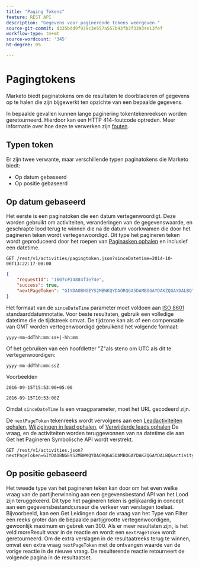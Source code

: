 ```yaml
---
title: "Paging Tokens"
feature: REST API
description: "Gegevens voor paginerende tokens weergeven."
source-git-commit: d335bdd9f939c3e557a557b43fb3f33934e13fef
workflow-type: tm+mt
source-wordcount: '345'
ht-degree: 0%

---
```



# Pagingtokens

Marketo biedt paginatokens om de resultaten te doorbladeren of gegevens op te halen die zijn bijgewerkt ten opzichte van een bepaalde gegevens.

In bepaalde gevallen kunnen lange paginering tokentekenreeksen worden geretourneerd. Hierdoor kan een HTTP 414-foutcode optreden. Meer informatie over hoe deze te verwerken zijn [fouten](error-codes.md).

## Typen token

Er zijn twee verwante, maar verschillende typen paginatokens die Marketo biedt:

- Op datum gebaseerd
- Op positie gebaseerd

## Op datum gebaseerd

Het eerste is een paginatoken die een datum vertegenwoordigt. Deze worden gebruikt om activiteiten, veranderingen van de gegevenswaarde, en geschrapte lood terug te winnen die na de datum voorkwamen die door het pagineren teken wordt vertegenwoordigd. Dit type het pagineren teken wordt geproduceerd door het roepen van [Paginasken ophalen](https://developer.adobe.com/marketo-apis/api/mapi/#tag/Activities/operation/getActivitiesPagingTokenUsingGET) en inclusief een datetime.

```
GET /rest/v1/activities/pagingtoken.json?sinceDatetime=2014-10-06T13:22:17-08:00
```

```json
{
    "requestId": "1607c#14884f3e74e",
    "success": true,
    "nextPageToken": "GIYDAOBNGEYS2MBWKQYDAORQGA5DAMBOGAYDAKZQGAYDALBQ"
}
```

Het formaat van de `sinceDateTime` parameter moet voldoen aan [ISO 8601](https://en.wikipedia.org/wiki/ISO_8601) standaarddatumnotatie. Voor beste resultaten, gebruik een volledige datetime die de tijdstreek omvat. De tijdzone kan als of een compensatie van GMT worden vertegenwoordigd gebruikend het volgende formaat:

`yyyy-mm-ddThh:mm:ss+|-hh:mm`

Of het gebruiken van een hoofdletter &quot;Z&quot;als steno om UTC als dit te vertegenwoordigen:

`yyyy-mm-ddThh:mm:ssZ`

Voorbeelden

`2016-09-15T15:53:00+05:00`

`2016-09-15T10:53:00Z`

Omdat `sinceDateTime` Is een vraagparameter, moet het URL gecodeerd zijn.

De `nextPageToken` tekenreeks wordt vervolgens aan een [Leadactiviteiten ophalen](https://developer.adobe.com/marketo-apis/api/mapi/#tag/Activities/operation/getLeadActivitiesUsingGET), [Wijzigingen in lead ophalen](https://developer.adobe.com/marketo-apis/api/mapi/#tag/Activities/operation/getLeadChangesUsingGET), of [Verwijderde leads ophalen](https://developer.adobe.com/marketo-apis/api/mapi/#tag/Activities/operation/getDeletedLeadsUsingGET) De vraag, en de activiteiten worden teruggewonnen van na datetime die aan Get het Pagineren Symbolische API wordt verstrekt.

```
GET /rest/v1/activities.json?nextPageToken=GIYDAOBNGEYS2MBWKQYDAORQGA5DAMBOGAYDAKZQGAYDALBQ&activityTypeIds=1&activityTypeIds=12
```

## Op positie gebaseerd

Het tweede type van het pagineren teken kan door om het even welke vraag van de partijherwinning aan een gegevensbestand API van het Lood zijn teruggekeerd. Dit type het pagineren teken is gelijkaardig in concept aan een gegevensbestandcurseur die verkeer van verslagen toelaat. Bijvoorbeeld, kan een Get Leidingen door de vraag van het Type van Filter een reeks groter dan de bepaalde partijgrootte vertegenwoordigen, gewoonlijk maximum en gebrek van 300. Als er meer resultaten zijn, is het veld moreResult waar in de reactie en wordt een `nextPageToken` wordt geretourneerd. Om de extra verslagen in de resultaatreeks terug te winnen, omvat een extra vraag `nextPageToken` met de ontvangen waarde van de vorige reactie in de nieuwe vraag. De resulterende reactie retourneert de volgende pagina in de resultaatset.
